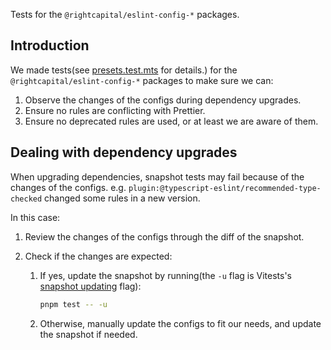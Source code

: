 Tests for the `@rightcapital/eslint-config-*` packages.

## Introduction

We made tests(see [presets.test.mts][] for details.) for the `@rightcapital/eslint-config-*` packages to make sure we can:

1. Observe the changes of the configs during dependency upgrades.
2. Ensure no rules are conflicting with Prettier.
3. Ensure no deprecated rules are used, or at least we are aware of them.

[presets.test.mts]: ./presets.test.mts

## Dealing with dependency upgrades

When upgrading dependencies, snapshot tests may fail because of the changes of the configs. e.g. `plugin:@typescript-eslint/recommended-type-checked` changed some rules in a new version.

In this case:

1.  Review the changes of the configs through the diff of the snapshot.

2.  Check if the changes are expected:

    1. If yes, update the snapshot by running(the `-u` flag is Vitests's [snapshot updating](https://vitest.dev/guide/snapshot.html#updating-snapshots) flag):

       ```sh
       pnpm test -- -u
       ```

    2. Otherwise, manually update the configs to fit our needs, and update the snapshot if needed.
